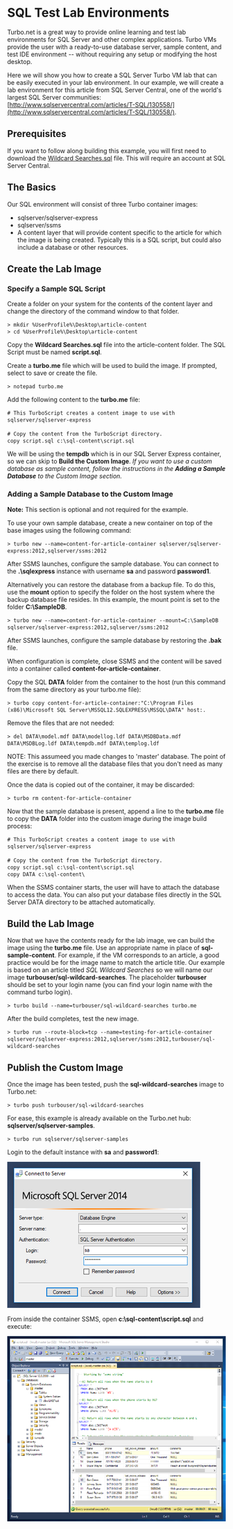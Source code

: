 # SQL Test Lab Environments

Turbo.net is a great way to provide online learning and test lab environments for SQL Server and other complex applications. Turbo VMs provide the user with a ready-to-use database server, sample content, and test IDE environment -- without requiring any setup or modifying the host desktop.

Here we will show you how to create a SQL Server Turbo VM lab that can be easily executed in your lab environment. In our example, we will create a lab environment for this article from SQL Server Central, one of the world's largest SQL Server communities: [http://www.sqlservercentral.com/articles/T-SQL/130558/](http://www.sqlservercentral.com/articles/T-SQL/130558/).

## Prerequisites

If you want to follow along building this example, you will first need to download the [Wildcard Searches.sql](http://www.sqlservercentral.com/Files/Wildcard%20Searches.sql/27022.sql) file. This will require an account at SQL Server Central.

## The Basics

Our SQL environment will consist of three Turbo container images:

- sqlserver/sqlserver-express
- sqlserver/ssms
- A content layer that will provide content specific to the article for which the image is being created. Typically this is a SQL script, but could also include a database or other resources.

## Create the Lab Image

### Specify a Sample SQL Script

Create a folder on your system for the contents of the content layer and change the directory of the command window to that folder.

```
> mkdir %UserProfile%\Desktop\article-content
> cd %UserProfile%\Desktop\article-content
```

Copy the **Wildcard Searches.sql** file into the article-content folder. The SQL Script must be named **script.sql**.

Create a **turbo.me** file which will be used to build the image. If prompted, select to save or create the file.

```
> notepad turbo.me
```

Add the following content to the **turbo.me** file:

```
# This TurboScript creates a content image to use with sqlserver/sqlserver-express

# Copy the content from the TurboScript directory.
copy script.sql c:\sql-content\script.sql
```

We will be using the **tempdb** which is in our SQL Server Express container, so we can skip to **Build the Custom Image**. *If you want to use a custom database as sample content, follow the instructions in the **Adding a Sample Database** to the Custom Image section.*

### Adding a Sample Database to the Custom Image

**Note:** This section is optional and not required for the example.

To use your own sample database, create a new container on top of the base images using the following command:

```
> turbo new --name=content-for-article-container sqlserver/sqlserver-express:2012,sqlserver/ssms:2012
```

After SSMS launches, configure the sample database. You can connect to the **.\sqlexpress** instance with username **sa** and password **password1**.

Alternatively you can restore the database from a backup file. To do this, use the **mount** option to specify the folder on the host system where the backup database file resides. In this example, the mount point is set to the folder **C:\SampleDB**.

```
> turbo new --name=content-for-article-container --mount=C:\SampleDB sqlserver/sqlserver-express:2012,sqlserver/ssms:2012
```

After SSMS launches, configure the sample database by restoring the **.bak** file.

When configuration is complete, close SSMS and the content will be saved into a container called **content-for-article-container**.

Copy the SQL **DATA** folder from the container to the host (run this command from the same directory as your turbo.me file):

```
> turbo copy content-for-article-container:"C:\Program Files (x86)\Microsoft SQL Server\MSSQL12.SQLEXPRESS\MSSQL\DATA" host:.
```

Remove the files that are not needed:

```
> del DATA\model.mdf DATA\modellog.ldf DATA\MSDBData.mdf DATA\MSDBLog.ldf DATA\tempdb.mdf DATA\templog.ldf
```

NOTE: This assumeed you made changes to 'master' database. The point of the exercise is to remove all the database files that you don't need as many files are there by default.

Once the data is copied out of the container, it may be discarded:

```
> turbo rm content-for-article-container
```

Now that the sample database is present, append a line to the **turbo.me** file to copy the **DATA** folder into the custom image during the image build process:

```
# This TurboScript creates a content image to use with sqlserver/sqlserver-express

# Copy the content from the TurboScript directory.
copy script.sql c:\sql-content\script.sql
copy DATA c:\sql-content\
```

When the SSMS container starts, the user will have to attach the database to access the data. You can also put your database files directly in the SQL Server DATA directory to be attached automatically.

## Build the Lab Image

Now that we have the contents ready for the lab image, we can build the image using the **turbo.me** file. Use an appropriate name in place of **sql-sample-content**. For example, if the VM corresponds to an article, a good practice would be for the image name to match the article title. Our example is based on an article titled *SQL Wildcard Searches* so we will name our image **turbouser/sql-wildcard-searches**. The placeholder **turbouser** should be set to your login name (you can find your login name with the command turbo login).

```
> turbo build --name=turbouser/sql-wildcard-searches turbo.me
```

After the build completes, test the new image.

```
> turbo run --route-block=tcp --name=testing-for-article-container sqlserver/sqlserver-express:2012,sqlserver/ssms:2012,turbouser/sql-wildcard-searches
```

## Publish the Custom Image

Once the image has been tested, push the **sql-wildcard-searches** image to Turbo.net:

```
> turbo push turbouser/sql-wildcard-searches
```

For ease, this example is already available on the Turbo.net hub: **sqlserver/sqlserver-samples**.

```
> turbo run sqlserver/sqlserver-samples
```

Login to the default instance with **sa** and **password1**:

![Studio SSMS login](/images/sql1.png)

From inside the container SSMS, open **c:\sql-content\script.sql** and execute:

![Studio SSMS](/images/sql2.png)
